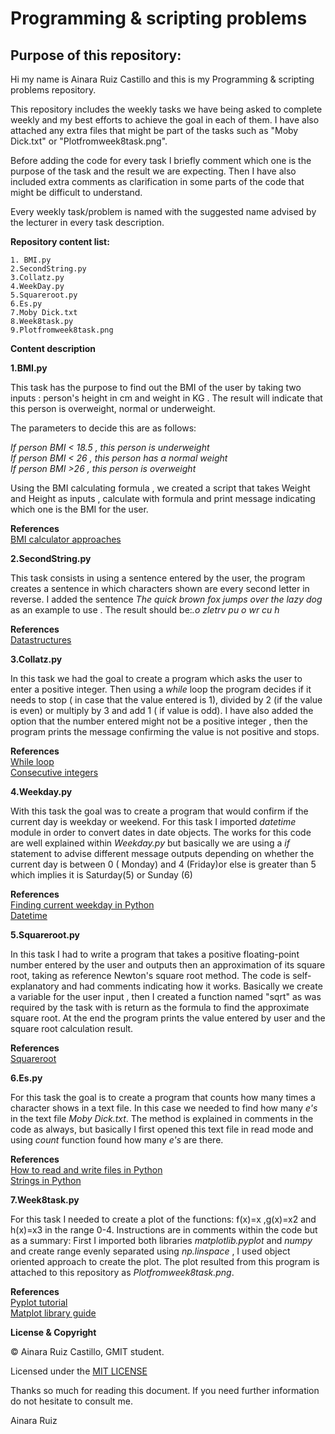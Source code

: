 #  Programming & scripting problems 

## Purpose of this repository: 

Hi my name is Ainara Ruiz Castillo and this is my Programming & scripting problems repository. 

 This repository includes the weekly tasks we have being asked to complete weekly and my best efforts to achieve the goal in each of them.
 I have also attached any extra files that might be part of the tasks such as "Moby Dick.txt" or "Plotfromweek8task.png".

Before adding the code for every task I briefly comment which one is the purpose of the task and the result we are expecting.
Then I have also included extra comments as clarification in some parts of the code that might be difficult to understand.

Every weekly task/problem is named with the suggested name advised by the lecturer in every task description. 

**Repository content list:**

```
1. BMI.py
2.SecondString.py
3.Collatz.py
4.WeekDay.py
5.Squareroot.py
6.Es.py
7.Moby Dick.txt 
8.Week8task.py
9.Plotfromweek8task.png

```

**Content description**

**1.BMI.py**

This task has the purpose to find out the BMI of the user by taking two inputs : person's height in cm and weight in KG . 
The result will indicate that this person is overweight, normal or underweight.

The parameters to decide this are as follows:

*If person BMI < 18.5 , this person is underweight*  
*If person BMI < 26 , this person has a normal weight*  
*If person BMI >26 , this person is overweight*  

Using the BMI calculating formula , we created a script that takes Weight and Height as inputs , calculate with formula and print message indicating which one is the BMI for the user. 

**References**  
[BMI calculator approaches](https://stackoverflow.com/questions/20405610/bmi-calculator-in-python/20405792)  

**2.SecondString.py**

This task consists in using a sentence entered by the user, the program creates a sentence in which characters shown are every second letter in reverse.
I added the sentence *The quick brown fox jumps over the lazy dog* as an example to use . The result should be:*.o zletrv pu o wr cu h*

**References**  
[Datastructures](https://docs.python.org/3/tutorial/datastructures.html)

**3.Collatz.py**

In this task we had the goal to create a program which asks the user to enter a positive integer. Then using a *while* loop the program decides if it needs to stop ( in case that the value entered is 1), divided by 2 (if the value is even) or multiply by 3 and add 1 ( if value is odd). I have also added the option that the number entered might not be a positive integer , then the program prints the message confirming the value is not positive and stops.

**References**  
[While loop](https://realpython.com/python-while-loop/#the-while-loop)  
[Consecutive integers](https://stackoverflow.com/questions/14591872/adding-consecutive-integers-in-python-with-a-twist)  

**4.Weekday.py**

With this task the goal was to create a program that would confirm if the current day is weekday or weekend.
For this task I imported *datetime* module in order to convert dates in date objects.
The works for this code are well explained within *Weekday.py* but basically we are using a *if* statement to advise different message outputs depending on whether the current day is between 0 ( Monday) and 4 (Friday)or else is greater than 5 which implies it is Saturday(5) or Sunday (6)

**References**  
[Finding current weekday in Python](https://stackoverflow.com/questions/29384696/how-to-find-current-day-is-weekday-or-weekends-in-python)    
[Datetime](https://www.w3schools.com/python/python_datetime.asp)  

**5.Squareroot.py**

In this task I had to write a program that takes  a positive floating-point number entered by the user and outputs then
an approximation of its square root, taking as reference Newton's square root method.
The code is self-explanatory and had comments indicating how it works. Basically we create a variable for the user input , then I created a function named "sqrt" as was required by the task with is return as the formula to find the approximate square root. 
At the end the program prints the value entered by user and the square root calculation result.

**References**  
[Squareroot](https://medium.com/@sddkal/newton-square-root-method-in-python-270853e9185d)

**6.Es.py**

For this task the goal is to create a program that counts how many times a character shows in a text file. In this case we needed to find how many *e's* in the text file *Moby Dick.txt*.
The method is explained in comments in the code as always, but basically I first opened this text file in read mode and using *count* function found how many *e's* are there. 

**References**  
[How to read and write files in Python](https://realpython.com/read-write-files-python/)      
[Strings in Python](https://realpython.com/python-strings/)  

**7.Week8task.py**

For this task I needed to create a plot of the functions:  f(x)=x ,g(x)=x2 and h(x)=x3 in the range 0-4.
Instructions are in comments within the code but as a summary: First I imported both libraries *matplotlib.pyplot* and *numpy* and create range evenly separated using *np.linspace* , I used object oriented approach to create the plot.
The plot resulted from this program is attached to this repository as *Plotfromweek8task.png*.

**References**  
[Pyplot tutorial](https://matplotlib.org/tutorials/introductory/pyplot.html)    
[Matplot library guide](https://realpython.com/python-matplotlib-guide/#stateful-versus-stateless-approaches)  

**License & Copyright**  

© Ainara Ruiz Castillo, GMIT student.  

Licensed under the [MIT LICENSE](https://github.com/Ainara12/Programing-Scripting-problems/blob/master/LICENSE)  


Thanks so much for reading this document. If you need further information do not hesitate to consult me. 

Ainara Ruiz 
